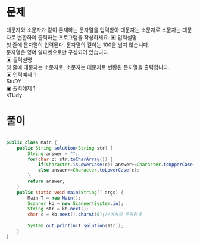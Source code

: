 # 문제    
대문자와 소문자가 같이 존재하는 문자열을 입력받아 대문자는 소문자로 소문자는 대문자로 
변환하여 출력하는 프로그램을 작성하세요.
▣ 입력설명          
첫 줄에 문자열이 입력된다. 문자열의 길이는 100을 넘지 않습니다.      
문자열은 영어 알파벳으로만 구성되어 있습니다.   
▣ 출력설명              
첫 줄에 대문자는 소문자로, 소문자는 대문자로 변환된 문자열을 출력합니다.       
▣ 입력예제 1      
StuDY     
▣ 출력예제 1      
sTUdy

# 풀이

```java

public class Main {
	public String solution(String str) {
		String answer = "";
		for(char c: str.toCharArray()) {
			if(Character.isLowerCase(c)) answer+=Character.toUpperCase(c);
			else answer+=Character.toLowerCase(c);
		}
		return answer;
	}
	public static void main(String[] args) {
		Main T = new Main();
		Scanner kb = new Scanner(System.in);
		String str = kb.next();
		char c = kb.next().charAt(0);//어차피 문자한개
				
		System.out.println(T.solution(str));
	}
}

`````
